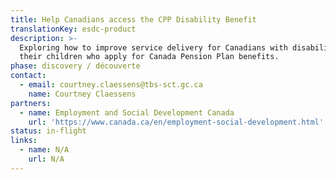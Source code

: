 ```yaml
---
title: Help Canadians access the CPP Disability Benefit
translationKey: esdc-product
description: >-
  Exploring how to improve service delivery for Canadians with disabilities and
  their children who apply for Canada Pension Plan benefits.
phase: discovery / découverte
contact:
  - email: courtney.claessens@tbs-sct.gc.ca
    name: Courtney Claessens
partners:
  - name: Employment and Social Development Canada
    url: 'https://www.canada.ca/en/employment-social-development.html'
status: in-flight
links:
  - name: N/A
    url: N/A
---
```


